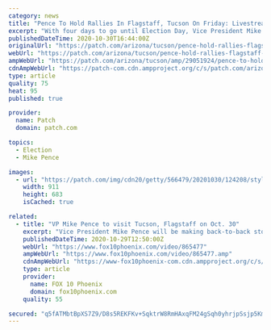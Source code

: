 ```yaml
---
category: news
title: "Pence To Hold Rallies In Flagstaff, Tucson On Friday: Livestreams"
excerpt: "With four days to go until Election Day, Vice President Mike Pence returns to Arizona to rally support from voters."
publishedDateTime: 2020-10-30T16:44:00Z
originalUrl: "https://patch.com/arizona/tucson/pence-hold-rallies-flagstaff-tucson-friday-livestreams"
webUrl: "https://patch.com/arizona/tucson/pence-hold-rallies-flagstaff-tucson-friday-livestreams"
ampWebUrl: "https://patch.com/arizona/tucson/amp/29051924/pence-to-hold-rallies-in-flagstaff-tucson-on-friday-livestreams"
cdnAmpWebUrl: "https://patch-com.cdn.ampproject.org/c/s/patch.com/arizona/tucson/amp/29051924/pence-to-hold-rallies-in-flagstaff-tucson-on-friday-livestreams"
type: article
quality: 75
heat: 95
published: true

provider:
  name: Patch
  domain: patch.com

topics:
  - Election
  - Mike Pence

images:
  - url: "https://patch.com/img/cdn20/getty/566479/20201030/124208/styles/patch_image/public/gettyimages-1228965113___30124130047.jpg?width=984"
    width: 911
    height: 683
    isCached: true

related:
  - title: "VP Mike Pence to visit Tucson, Flagstaff on Oct. 30"
    excerpt: "Vice President Mike Pence will be making back-to-back stops in Flagstaff and Tucson on Friday, two days after President Trump visited Bullhead City and Goodyear to host \"Make America Great Again\" rallies."
    publishedDateTime: 2020-10-29T12:50:00Z
    webUrl: "https://www.fox10phoenix.com/video/865477"
    ampWebUrl: "https://www.fox10phoenix.com/video/865477.amp"
    cdnAmpWebUrl: "https://www-fox10phoenix-com.cdn.ampproject.org/c/s/www.fox10phoenix.com/video/865477.amp"
    type: article
    provider:
      name: FOX 10 Phoenix
      domain: fox10phoenix.com
    quality: 55

secured: "q5fATMbtBpXS7Z9/D8s5REKFKv+SqktrW8RmHAxqFM24gSqh0yhrjpSsjp5KmZZMNn+mzGj/fqyFQe7v9W6tjrB6GfSiRceic1obZlTePAKlUcu/clAFAOGwDx0T/3bFdLEYb0XP02Z7q6DPXEghp68KlVpDMP3Ffk8/34SCF6GGhP0PDtWTyCws5fuJe4YNlH2fpU85s7JLTkoyf9KgfRZZtLsKTJ9MHOFZtTDuT0DrlvSA/VNKSlMRusHEVAo/14nO+RW4agKW1Lx22YAbg3zUMMWExDIdGArmq1YbSzBn4BYXkKVkQQ90Jtqz0680bsy25QQp4bIot5CrrzqZmUBB6SErcTA1MjSzUilYvdw=;dHZMDHlxeZI8elSjRj2Vdw=="
---
```


